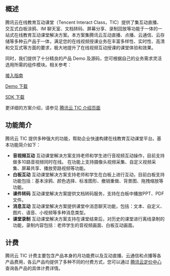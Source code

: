 ## 概述

腾讯云在线教育互动课堂（Tencent Interact Class，TIC）提供了集互动直播、交互式白板涂鸦、IM 聊天室、文档转码、屏幕分享、录制回放等功能于一体的一站式在线教育互动课堂解决方案。本方案集腾讯云互动直播、点播、云通信、云存储等多种云产品于一体，满足您的在线视频授课业务在丰富多样性、实时性、高清和交互式等方面的要求，极大地提升了在线视频互动授课的课堂体验和效果。

同时，我们提供了十分精良的产品 Demo 及源码，您可根据自己的业务需求灵活选用所需的组件模块。相关参考：

[接入指南]()

[Demo 下载]() 

[SDK 下载]()

更详细的方案介绍，请参见 [腾讯云 TIC 介绍页面]()    

## 功能简介

腾讯云 TIC 提供多种强大的功能，帮助企业快速构建在线教育互动课堂平台。基本功能简介如下：

- **音视频互动**
  互动课堂解决方案支持老师和学生进行音视频互动操作，目前支持做多10路音视频同时在线。
  在功能上支持摄像头视频采集、自定义视频采集、屏幕共享、播放旁路视频等功能。
- **白板互动**
  互动课堂解决方案支持老师和学生在白板上进行互动，目前白板支持功能包括：基本涂鸦、颜色选择、标准图形、撤销重做、背景图、拖拽缩放等功能。
- **课件转码**
  互动课堂解决方案提供文档转码服务，支持在白板中播放PPT、PDF文件。
- **消息互动**
  互动课堂解决方案提供课堂中消息聊天功能，包括：文本、自定义、图片、语音、小视频等多种消息类型。
- **课堂录制**
  互动课堂解决方案支持在课堂结束后，对历史的课堂进行离线录制的功能，录制内容包括：老师学生的音视频画面、白板互动画面。  

## 计费                                         

腾讯云 TIC 计费主要包含产品本身的月功能费以及互动直播、云通信和点播等各产品费用，各云产品均提供了多种不同的付费方式，您可以通过 [腾讯云定价中心](https://buy.cloud.tencent.com/price) 查询各产品的具体计费详情。